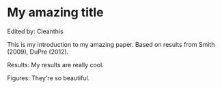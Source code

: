 # My amazing title

Edited by: Cleanthis

This is my introduction to my amazing paper. 
Based on results from Smith (2009), DuPre (2012).

Results: My results are really cool.

Figures: They're so beautiful.
